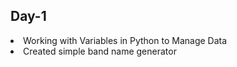 ## Day-1 

<li>Working with Variables in Python to Manage Data
<li> Created simple band name generator
